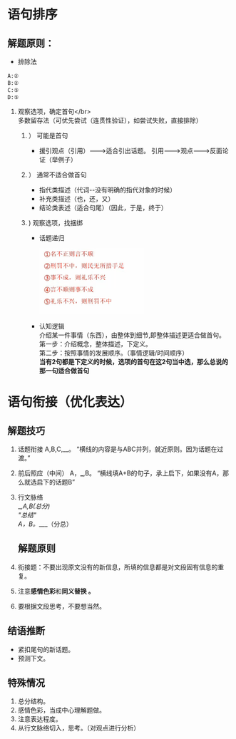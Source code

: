 # 语句排序

## 解题原则：

* 排除法

```
A:②
B:②
C:⑤
D:⑤
```

1. 观察选项，确定首句&lt;/br&gt;  
   多数留存法（可优先尝试（连贯性验证），如尝试失败，直接排除）

   1. ） 可能是首句
      * 援引观点（引用）---&gt;适合引出话题。
        引用---&gt;观点---&gt;反面论证（举例子）
   2. ） 通常不适合做首句 
      * 指代类描述（代词--没有明确的指代对象的时候）
      * 补充类描述（也，还，又）
      * 结论类表述（适合句尾）（因此，于是，终于）
   3. \) 观察选项，找捆绑

      * 话题递归

        ![](/assets/TIM图片20170824143548.png)

      * 认知逻辑  
        介绍某一件事情（东西），由整体到细节,即整体描述更适合做首句。  
        第一步：介绍概念，整体描述，下定义。  
        第二步：按照事情的发展顺序。（事情逻辑/时间顺序）  
        **当有2句都是下定义的时候，选项的首句在这2句当中选，那么总说的那一句适合做首句**

# 语句衔接（优化表达）

## 解题技巧

1. 话题衔接
   A,B,C,\_\_。
   “横线的内容是与ABC并列，就近原则。因为话题在过渡。”
2. 前后照应（中间）
   A，**\_**,B。
   “横线填A+B的句子，承上启下，如果没有A，那么就选启下的话题B”
3. 行文脉络  
   \__,A,B\(总分\)  
   "总结"  
   A，B。_\_\_\_（分总）

   ## 解题原则

4. 衔接题：不要出现原文没有的新信息，所填的信息都是对文段固有信息的重复。

5. 注意**感情色彩**和**同义替换 。**

6. 要根据文段思考，不要想当然。

## 结语推断

* 紧扣尾句的新话题。
* 预测下文。

## 特殊情况

1. 总分结构。
2. 感情色彩，当成中心理解题做。
3. 注意表达程度。
4. 从行文脉络切入，思考。（对观点进行分析）



